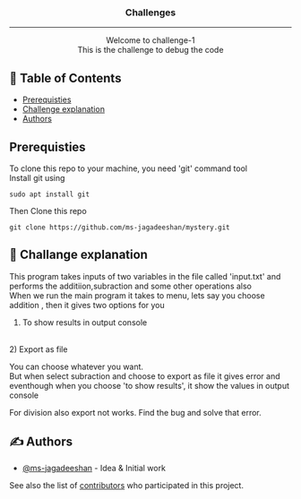 

<h3 align="center">Challenges</h3>

---

<p align="center"> Welcome to challenge-1 <br>This is the challenge to debug the code
    <br> 
</p>

## 📝 Table of Contents

- [Prerequisties](#Prerequisties)
- [Challenge explanation](#about)
- [Authors](#authors)

## Prerequisties

To clone this repo to your machine, you need 'git' command tool
<br>
Install git using

```
sudo apt install git
```
Then Clone this repo 

```
git clone https://github.com/ms-jagadeeshan/mystery.git
```


## 🧐 Challange explanation <a name = "about"></a>

This program takes inputs of two variables in the file called 'input.txt' and performs the additiion,subraction and some other operations also
<br>
When we run the main program it takes to menu, lets say you choose addition , then it gives two options for you<br>
1) To show results in output console
<br>
2) Export as file
<br>

You can choose whatever you want.
<br>
But when select subraction and choose to export as file it gives error  and eventhough when you choose 'to show results', it show the values in output console

For division also export not works.
Find the bug and solve that error.


## ✍️ Authors <a name = "authors"></a>

- [@ms-jagadeeshan](https://github.com/ms-jagadeeshan) - Idea & Initial work

See also the list of [contributors](https://github.com/kylelobo/ms-jagadeeshan/contributors) who participated in this project.
